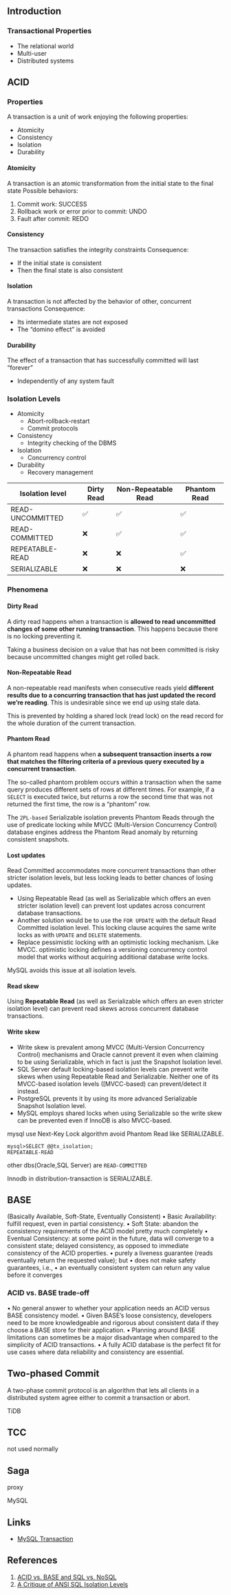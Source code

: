 ## Introduction

### Transactional Properties

- The relational world
- Multi-user
- Distributed systems

## ACID

### Properties

A transaction is a unit of work enjoying the following properties:

- Atomicity
- Consistency
- Isolation
- Durability

#### Atomicity

A transaction is an atomic transformation from the initial state to the final state
Possible behaviors:

1. Commit work: SUCCESS
2. Rollback work or error prior to commit: UNDO
3. Fault after commit: REDO

#### Consistency

The transaction satisfies the integrity constraints Consequence:

- If the initial state is consistent
- Then the final state is also consistent

#### Isolation

A transaction is not affected by the behavior of other, concurrent transactions Consequence:

- Its intermediate states are not exposed
- The “domino effect” is avoided

#### Durability

The effect of a transaction that has successfully committed will
last “forever”

- Independently of any system fault

### Isolation Levels

- Atomicity
  - Abort-rollback-restart
  - Commit protocols
- Consistency
  - Integrity checking of the DBMS
- Isolation
  - Concurrency control
- Durability
  - Recovery management


| Isolation level  | Dirty Read         | Non-Repeatable Read | Phantom Read       |
| ------------------ | -------------------- | --------------------- | -------------------- |
| READ-UNCOMMITTED | :white_check_mark: | :white_check_mark:  | :white_check_mark: |
| READ-COMMITTED   | :x:                | :white_check_mark:  | :white_check_mark: |
| REPEATABLE-READ  | :x:                | :x:                 | :white_check_mark: |
| SERIALIZABLE     | :x:                | :x:                 | :x:                |

### Phenomena

#### Dirty Read

A dirty read happens when a transaction is **allowed to read uncommitted changes of some other running transaction**. This happens because there is no locking preventing it.

Taking a business decision on a value that has not been committed is risky because uncommitted changes might get rolled back.

#### Non-Repeatable Read

A non-repeatable read manifests when consecutive reads yield **different results due to a concurring transaction that has just updated the record we’re reading**. This is undesirable since we end up using stale data.

This is prevented by holding a shared lock (read lock) on the read record for the whole duration of the current transaction.

#### Phantom Read

A phantom read happens when **a subsequent transaction inserts a row that matches the filtering criteria of a previous query executed by a concurrent transaction**.

The so-called phantom problem occurs within a transaction when the same query produces different sets of rows at different times. For example, if a `SELECT` is executed twice, but returns a row the second time that was not returned the first time, the row is a “phantom” row.

The `2PL-based` Serializable isolation prevents Phantom Reads through the use of predicate locking while MVCC (Multi-Version Concurrency Control) database engines address the Phantom Read anomaly by returning consistent snapshots.

#### Lost updates

Read Committed accommodates more concurrent transactions than other stricter isolation levels, but less locking leads to better chances of losing updates.

- Using Repeatable Read (as well as Serializable which offers an even stricter isolation level) can prevent lost updates across concurrent database transactions.
- Another solution would be to use the `FOR UPDATE` with the default Read Committed isolation level. This locking clause acquires the same write locks as with `UPDATE` and `DELETE` statements.
- Replace pessimistic locking with an optimistic locking mechanism. Like MVCC. optimistic locking defines a versioning concurrency control model that works without acquiring additional database write locks.

MySQL avoids this issue at all isolation levels.

#### Read skew

Using **Repeatable Read** (as well as Serializable which offers an even stricter isolation level) can prevent read skews across concurrent database transactions.

#### Write skew

- Write skew is prevalent among MVCC (Multi-Version Concurrency Control) mechanisms and Oracle cannot prevent it even when claiming to be using Serializable, which in fact is just the Snapshot Isolation level.
- SQL Server default locking-based isolation levels can prevent write skews when using Repeatable Read and Serializable. Neither one of its MVCC-based isolation levels ([MVCC-based) can prevent/detect it instead.
- PostgreSQL prevents it by using its more advanced Serializable Snapshot Isolation level.
- MySQL employs shared locks when using Serializable so the write skew can be prevented even if InnoDB is also MVCC-based.

mysql use Next-Key Lock algorithm avoid Phantom Read like SERIALIZABLE.

```mysql
mysql>SELECT @@tx_isolation;
REPEATABLE-READ
```

other dbs(Oracle,SQL Server) are `READ-COMMITTED `

Innodb in distribution-transaction is SERIALIZABLE.

## BASE

(Basically Available, Soft-State, Eventually Consistent)
• Basic Availability: fulfill request, even in partial consistency.
• Soft State: abandon the consistency requirements of the ACID model pretty much completely
• Eventual Consistency: at some point in the future, data will converge to a consistent state; delayed consistency, as opposed to immediate consistency of the ACID properties.
• purely a liveness guarantee (reads eventually return the requested value); but
• does not make safety guarantees, i.e.,
• an eventually consistent system can return any value before it converges

### ACID vs. BASE trade-off

• No general answer to whether your application needs an ACID versus BASE consistency model.
• Given BASE’s loose consistency, developers need to be more knowledgeable and rigorous about consistent data if they choose a BASE store for their application.
• Planning around BASE limitations can sometimes be a major disadvantage when compared to the simplicity of ACID transactions.
• A fully ACID database is the perfect fit for use cases where data reliability and consistency are essential.

## Two-phased Commit

A two-phase commit protocol is an algorithm that lets all clients in a distributed system agree either to commit a transaction or abort.

TiDB

## TCC

not used normally

## Saga

proxy

MySQL

## Links

- [MySQL Transaction](/docs/CS/DB/MySQL/Transaction.md)

## References

1. [ACID vs. BASE and SQL vs. NoSQL](https://marcobrambillapolimi.files.wordpress.com/2019/01/01-nosql-overview.pdf)
2. [A Critique of ANSI SQL Isolation Levels](https://www.microsoft.com/en-us/research/wp-content/uploads/2016/02/tr-95-51.pdf)
